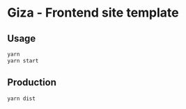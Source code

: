 # Giza - Frontend site template

## Usage
```bash
yarn
yarn start
```

## Production
```bash
yarn dist
```
